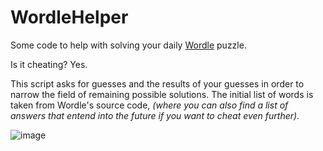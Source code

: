 # WordleHelper
Some code to help with solving your daily [Wordle](https://www.powerlanguage.co.uk/wordle/) puzzle.

Is it cheating? Yes.  
  
This script asks for guesses and the results of your guesses in order to narrow the field of remaining possible solutions. The initial list of words is taken from Wordle's source code, _(where you can also find a list of answers that entend into the future if you want to cheat even further)._
  
![image](https://user-images.githubusercontent.com/49063400/151843035-4f7ba138-3553-4fb5-a732-078b9b885d29.png)

